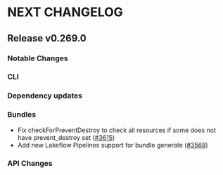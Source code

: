 # NEXT CHANGELOG

## Release v0.269.0

### Notable Changes

### CLI

### Dependency updates

### Bundles
* Fix checkForPreventDestroy to check all resources if some does not have prevent_destroy set ([#3615](https://github.com/databricks/cli/pull/3615))
* Add new Lakeflow Pipelines support for bundle generate ([#3568](https://github.com/databricks/cli/pull/3568))

### API Changes
